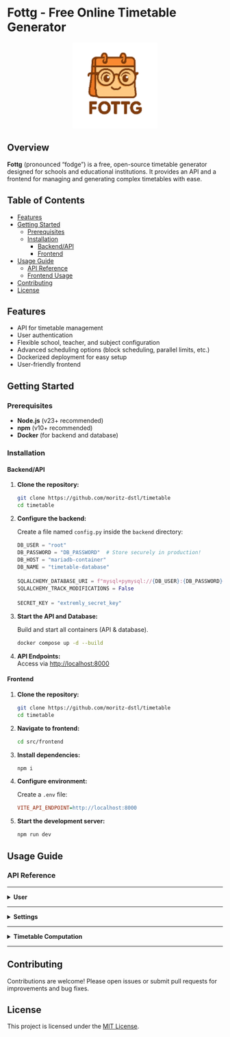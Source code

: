 # Fottg - Free Online Timetable Generator

<p align="center">
    <img src="images/FOTTG.png" alt="Fottg Logo" width="200"/>
</p>


## Overview

**Fottg** (pronounced “fodge”) is a free, open-source timetable generator designed for schools and educational institutions. It provides an API and a frontend for managing and generating complex timetables with ease.


## Table of Contents

- [Features](#features)
- [Getting Started](#getting-started)
    - [Prerequisites](#prerequisites)
    - [Installation](#installation)
        - [Backend/API](#backendapi)
        - [Frontend](#frontend)
- [Usage Guide](#usage-guide)
    - [API Reference](#api-reference)
    - [Frontend Usage](#frontend-usage)
- [Contributing](#contributing)
- [License](#license)


## Features

- API for timetable management
- User authentication
- Flexible school, teacher, and subject configuration
- Advanced scheduling options (block scheduling, parallel limits, etc.)
- Dockerized deployment for easy setup
- User-friendly frontend


## Getting Started

### Prerequisites

- **Node.js** (v23+ recommended)
- **npm** (v10+ recommended)
- **Docker** (for backend and database)


### Installation

#### Backend/API

1. **Clone the repository:**
     ```bash
     git clone https://github.com/moritz-dstl/timetable
     cd timetable
     ```

2. **Configure the backend:**

     Create a file named `config.py` inside the `backend` directory:
     ```python
     DB_USER = "root"
     DB_PASSWORD = "DB_PASSWORD"  # Store securely in production!
     DB_HOST = "mariadb-container"
     DB_NAME = "timetable-database"

     SQLALCHEMY_DATABASE_URI = f"mysql+pymysql://{DB_USER}:{DB_PASSWORD}@{DB_HOST}/{DB_NAME}"
     SQLALCHEMY_TRACK_MODIFICATIONS = False

     SECRET_KEY = "extremly_secret_key"
     ```

3. **Start the API and Database:**

     Build and start all containers (API & database).
     ```bash
     docker compose up -d --build
     ```

4. **API Endpoints:**  
     Access via [http://localhost:8000](http://localhost:8000)


#### Frontend

1. **Clone the repository:**
     ```bash
     git clone https://github.com/moritz-dstl/timetable
     cd timetable
     ```

2. **Navigate to frontend:**
     ```bash
     cd src/frontend
     ```

3. **Install dependencies:**
     ```bash
     npm i
     ```

4. **Configure environment:**

     Create a `.env` file:
     ```ini
     VITE_API_ENDPOINT=http://localhost:8000
     ```

5. **Start the development server:**
     ```bash
     npm run dev
     ```


## Usage Guide

### API Reference

---
<details style="border-radius: 6px;">
<summary><strong>User</strong></summary>

- **Register:**  
    `POST /User/register`  
    ```json
    { "email": "example@email.com", "password": "password123", "school_name": "ABC School" }
    ```

- **Login:**  
    `POST /User/login`  
    ```json
    { "email": "example@email.com", "password": "password123" }
    ```

- **Logout:**  
    `POST /User/logout`

- **Get School Name:**  
    `GET /User/get_school`  
    Returns:  
    ```json
    {"school_name": "ABC School"}
    ```
</details>

---

<details>
<summary><strong>Settings</strong></summary>

- **Set Settings:**  
    `POST /Settings/set`  
    Provide a JSON object with keys for `settings`, `school`, `teachers`, `class_allocations`, etc.
    
    ---
    
    <details>
    <summary>Keys</summary>

    **`settings`:** General configuration for the timetable generator

    |             Key           |   Type   |                             Description                              |
    |---------------------------|----------|----------------------------------------------------------------------|
    | `prefer_early_hours`      | `bool`   | whether earlier periods should be preferred                          |
    | `allow_block_scheduling`  | `bool`   | whether double lessons (blocks) are allowed                          |
    | `max_hours_per_day`       | `int`    | maximum number of hours a subject can appear per day                 |
    | `global_break`            | `int`    | timeslot where a break globaly must occure                           |
    | `weight_block_scheduling` | `int`    | weighting factor for encouraging block scheduling                    |
    | `weight_time_of_hours`    | `int`    | weighting factor for the preference of early or late hours           |
    | `max_time_for_solving`    | `int`    | maximum solving time in seconds for the timetable algorithm          |
        
    <br/>

    **`school`:** Structure of the school

    |             Key           |   Type   |                             Description                              |
    |---------------------------|----------|----------------------------------------------------------------------|
    | `classes`                 | `list`   | e.g. ["C1", "C2", "C3"]                                              |
    | `subjects`                | `list`   | e.g. ["Math", "English", "Physics"]                                  |
    | `hours_per_day`           | `int`    | number of periods per day                                            |
        
    <br/>

    **`teachers`:** List of teachers where each teacher object includes:

    |             Key           |   Type   |                             Description                              |
    |---------------------------|----------|----------------------------------------------------------------------|
    | `name`                    | `string` | full name of the teacher                                             |
    | `max_hours`               | `int`    | maximum weekly teaching load                                         |
    | `subjects`                | `list`   | list of subjects the teacher can teach                               |
    
    <br/>

    **`class_allocations`:** List of subjects assigned to each class, including:

    |             Key           |   Type   |                             Description                              |
    |---------------------------|----------|----------------------------------------------------------------------|
    | `class_name`              | `string` |                                                                      |
    | `subject`                 | `string` | name of subject                                                      |
    | `hours_per_week`          | `int`    | amount of hours subject has to be teached per week                   |
        
    <br/>

    **`subject_parallel_limits`:** Optional list of subjects that cannot be taught in too many classes at once (e.g. due to room constraints)
        
    |             Key           |   Type   |                             Description                              |
    |---------------------------|----------|----------------------------------------------------------------------|
    | `subject_name`            | `string` |                                                                      |
    | `max_parallel`            | `int`    | max simultaneous occurrences                                         |
        
    <br/>

    **`prefer_block_subjects`:** Optional list of subjects that strongly prefer to be scheduled in double periods
        
    |             Key           |   Type   |                             Description                              |
    |---------------------------|----------|----------------------------------------------------------------------|
    | `subject_name`            | `string` |                                                                      |
    | `weight`                  | `int`    | Numeric weight (should be set **higher than 10**. A value above 50 will almost always ensure the subject is scheduled as a block)|

    </details>

    ---

    <details>
    <summary>Example</summary>

    ```json
    {
        "settings": {
            "prefer_early_hours": true,
            "allow_block_scheduling": true,
            "max_hours_per_day": 2,
            "global_break": 7,
            "weight_block_scheduling": 10,
            "weight_time_of_hours": 10,
            "max_time_for_solving": 180
        },
        "school": {
            "classes": ["C1", "C2", "C3"],
            "subjects": ["Math", "German", "English", "PE", "Biology", "Chemistry", "Physics", "History"],
            "hours_per_day": 8
        },
        "teachers": [
            { "name": "Smith", "max_hours": 20, "subjects": ["Math", "Physics"] }
        ],
        "class_allocations": [
            { "class_name": "C1", "subject": "Math", "hours_per_week": 4 }
        ],
        "subject_parallel_limits": [
            { "subject_name": "PE", "max_parallel": 2 }
        ],
        "prefer_block_subjects": [
            { "subject_name": "PE", "weight": 60 }
        ]
    }
    ```

    </details>

    ---

- **Get Settings:**  
    `GET /Settings/get`  
    Returns the current configuration.
    
    ---
    
    <details>
    <summary><strong>Example</strong></summary>

    ```
        {
            "classes": [
                {
                    "class_name": "C1",
                    "hours_per_week": 4,
                    "subject": "Math"
                },
                {
                    "class_name": "C1",
                    "hours_per_week": 3,
                    "subject": "English"
                },
                {
                    "class_name": "C2",
                    "hours_per_week": 4,
                    "subject": "Math"
                },
                {
                    "class_name": "C2",
                    "hours_per_week": 3,
                    "subject": "PE"
                },
                {
                    "class_name": "C3",
                    "hours_per_week": 4,
                    "subject": "Math"
                },
                {
                    "class_name": "C3",
                    "hours_per_week": 3,
                    "subject": "German"
                }
            ],
            "prefer_block_subjects": [
                {
                    "subject_name": "PE",
                    "weight": 60
                }
            ],
            "school": {
                "Uid": 1,
                "classes": "['C1', 'C2', 'C3']",
                "hours_per_day": 8,
                "subjects": "['Math', 'German', 'English', 'PE']"
            },
            "settings": {
                "Uid": 1,
                "allow_block_scheduling": 1,
                "global_break": 6,
                "max_hours_per_day": 2,
                "max_time_for_solving": 180,
                "prefer_early_hours": 1,
                "weight_block_scheduling": 10,
                "weight_time_of_hours": 10
            },
            "subject_parallel_limits": [
                {
                    "max_parallel": 2,
                    "subject_name": "PE"
                }
            ],
            "teacher_subjects": [
                {
                    "Tid": 26,
                    "subject": "Math"
                },
                {
                    "Tid": 27,
                    "subject": "German"
                },
                {
                    "Tid": 28,
                    "subject": "English"
                },
                {
                    "Tid": 29,
                    "subject": "PE"
                },
            ],
            "teachers": [
                {
                    "Tid": 26,
                    "max_hours": 20,
                    "name": "Smith"
                },
                {
                    "Tid": 27,
                    "max_hours": 20,
                    "name": "Johnson"
                },
                {
                    "Tid": 28,
                    "max_hours": 18,
                    "name": "Williams"
                },
                {
                    "Tid": 29,
                    "max_hours": 18,
                    "name": "Brown"
                }
            ]
        }
    ```

    </details>

    ---

</details>

---

<details>
<summary><strong>Timetable Computation</strong></summary>

- **Start Computation:**  
    `GET /start_computing`  
    Returns a job ID.
    ```
    {
        "job_id": "24de5582-1b57-42dc-b5a3-bd2c4366806b",
        "status": "started"
    }
    ````

- **Check Status:**  
    `GET /status/<job_id>`  
    Returns computation status and, when finished, the generated timetable.

    ---

    <details>
    <summary>Example</summary>

    ```json
    {
        "status": "finished",
        "result": {
            "status": "success",
            "classes": {
                "C1": {
                    "Mo": ["Subject (Teacher)", "Subject (Teacher)", "free", "..."],
                    "Tu": ["...", "..."]
                }
            },
            "teachers": {
                "Smith": {
                    "Mo": ["Subject (C1)", "Subject (C2)", "free", "..."]
                }
            }
        }
    }
    ```

    </details>

    ---

</details>

---

## Contributing

Contributions are welcome! Please open issues or submit pull requests for improvements and bug fixes.


## License

This project is licensed under the [MIT License](LICENSE).